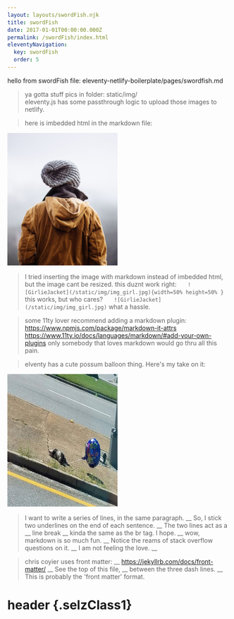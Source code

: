 ```yaml
---
layout: layouts/swordFish.njk
title: swordFish
date: 2017-01-01T00:00:00.000Z
permalink: /swordFish/index.html
eleventyNavigation:
  key: swordFish
  order: 5
---
```

hello from swordFish file: eleventy-netlify-boilerplate/pages/swordfish.md

> ya gotta stuff pics in folder: static/img/  
>eleventy.js has some passthrough logic to upload those images to netlify. 

>here is imbedded html in the markdown file:
 
<img src="../static/img/img_girl.jpg" alt="Girl in a jacket" width="250" height="300">

>I tried inserting the image with markdown instead of imbedded html,
but the image cant be resized.  this duznt work right:
 ``    ![GirlieJacket](/static/img/img_girl.jpg){width=50% height=50% } ``
this works, but who cares?  ``    ![GirlieJacket](/static/img/img_girl.jpg) ``
> what a hassle.  

> some 11ty lover recommend adding a markdown plugin: https://www.npmjs.com/package/markdown-it-attrs
https://www.11ty.io/docs/languages/markdown/#add-your-own-plugins
only somebody that loves markdown would go thru all this pain.


> elventy has a cute possum balloon thing.  Here's my take on it:
<img src="../static/img/possumBalloonRoadside.jpg" alt="PossumBalloon" width="250" height="300">

> I want to write a series of lines, in the same paragraph. __ 
So, I stick two underlines on the end of each sentence. __ 
The two lines act as a __ 
line break __ 
kinda the same as the br tag.  I hope. __ 
wow, markdown is so much fun. __ 
Notice the reams of stack overflow questions on it. __ 
I am not feeling the love. __ 

> chris coyier uses front matter: __
https://jekyllrb.com/docs/front-matter/ __
See the top of this file, __
between the three dash lines.  __
This is probably the 'front matter' format.

# header {.selzClass1}
